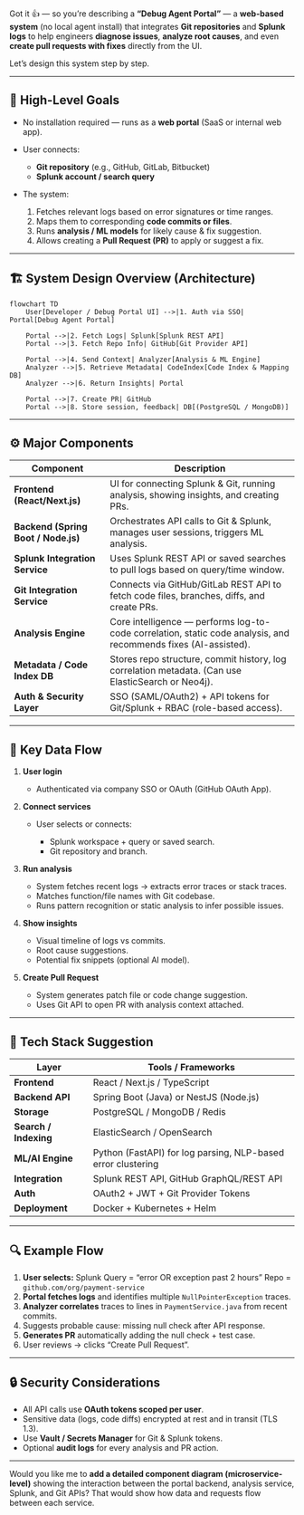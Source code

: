Got it 👍 — so you’re describing a **“Debug Agent Portal”** — a **web-based system** (no local agent install) that integrates **Git repositories** and **Splunk logs** to help engineers **diagnose issues**, **analyze root causes**, and even **create pull requests with fixes** directly from the UI.

Let’s design this system step by step.

---

## 🧩 High-Level Goals

* No installation required — runs as a **web portal** (SaaS or internal web app).
* User connects:

  * **Git repository** (e.g., GitHub, GitLab, Bitbucket)
  * **Splunk account / search query**
* The system:

  1. Fetches relevant logs based on error signatures or time ranges.
  2. Maps them to corresponding **code commits or files**.
  3. Runs **analysis / ML models** for likely cause & fix suggestion.
  4. Allows creating a **Pull Request (PR)** to apply or suggest a fix.

---

## 🏗️ System Design Overview (Architecture)

```mermaid
flowchart TD
    User[Developer / Debug Portal UI] -->|1. Auth via SSO| Portal[Debug Agent Portal]

    Portal -->|2. Fetch Logs| Splunk[Splunk REST API]
    Portal -->|3. Fetch Repo Info| GitHub[Git Provider API]

    Portal -->|4. Send Context| Analyzer[Analysis & ML Engine]
    Analyzer -->|5. Retrieve Metadata| CodeIndex[Code Index & Mapping DB]
    Analyzer -->|6. Return Insights| Portal

    Portal -->|7. Create PR| GitHub
    Portal -->|8. Store session, feedback| DB[(PostgreSQL / MongoDB)]
```

---

## ⚙️ Major Components

| Component                           | Description                                                                                                     |
| ----------------------------------- | --------------------------------------------------------------------------------------------------------------- |
| **Frontend (React/Next.js)**        | UI for connecting Splunk & Git, running analysis, showing insights, and creating PRs.                           |
| **Backend (Spring Boot / Node.js)** | Orchestrates API calls to Git & Splunk, manages user sessions, triggers ML analysis.                            |
| **Splunk Integration Service**      | Uses Splunk REST API or saved searches to pull logs based on query/time window.                                 |
| **Git Integration Service**         | Connects via GitHub/GitLab REST API to fetch code files, branches, diffs, and create PRs.                       |
| **Analysis Engine**                 | Core intelligence — performs log-to-code correlation, static code analysis, and recommends fixes (AI-assisted). |
| **Metadata / Code Index DB**        | Stores repo structure, commit history, log correlation metadata. (Can use ElasticSearch or Neo4j).              |
| **Auth & Security Layer**           | SSO (SAML/OAuth2) + API tokens for Git/Splunk + RBAC (role-based access).                                       |

---

## 🧠 Key Data Flow

1. **User login**

   * Authenticated via company SSO or OAuth (GitHub OAuth App).
2. **Connect services**

   * User selects or connects:

     * Splunk workspace + query or saved search.
     * Git repository and branch.
3. **Run analysis**

   * System fetches recent logs → extracts error traces or stack traces.
   * Matches function/file names with Git codebase.
   * Runs pattern recognition or static analysis to infer possible issues.
4. **Show insights**

   * Visual timeline of logs vs commits.
   * Root cause suggestions.
   * Potential fix snippets (optional AI model).
5. **Create Pull Request**

   * System generates patch file or code change suggestion.
   * Uses Git API to open PR with analysis context attached.

---

## 🧰 Tech Stack Suggestion

| Layer                 | Tools / Frameworks                                           |
| --------------------- | ------------------------------------------------------------ |
| **Frontend**          | React / Next.js / TypeScript                                 |
| **Backend API**       | Spring Boot (Java) or NestJS (Node.js)                       |
| **Storage**           | PostgreSQL / MongoDB / Redis                                 |
| **Search / Indexing** | ElasticSearch / OpenSearch                                   |
| **ML/AI Engine**      | Python (FastAPI) for log parsing, NLP-based error clustering |
| **Integration**       | Splunk REST API, GitHub GraphQL/REST API                     |
| **Auth**              | OAuth2 + JWT + Git Provider Tokens                           |
| **Deployment**        | Docker + Kubernetes + Helm                                   |

---

## 🔍 Example Flow

1. **User selects:**
   Splunk Query = “error OR exception past 2 hours”
   Repo = `github.com/org/payment-service`
2. **Portal fetches logs** and identifies multiple `NullPointerException` traces.
3. **Analyzer correlates** traces to lines in `PaymentService.java` from recent commits.
4. Suggests probable cause: missing null check after API response.
5. **Generates PR** automatically adding the null check + test case.
6. User reviews → clicks “Create Pull Request”.

---

## 🔒 Security Considerations

* All API calls use **OAuth tokens scoped per user**.
* Sensitive data (logs, code diffs) encrypted at rest and in transit (TLS 1.3).
* Use **Vault / Secrets Manager** for Git & Splunk tokens.
* Optional **audit logs** for every analysis and PR action.

---

Would you like me to **add a detailed component diagram (microservice-level)** showing the interaction between the portal backend, analysis service, Splunk, and Git APIs? That would show how data and requests flow between each service.
